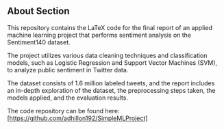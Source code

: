 ## About Section
This repository contains the LaTeX code for the final report of an applied machine learning project that performs sentiment analysis on the Sentiment140 dataset.

The project utilizes various data cleaning techniques and classification models, such as Logistic Regression and Support Vector Machines (SVM), to analyze public sentiment in Twitter data.

The dataset consists of 1.6 million labeled tweets, and the report includes an in-depth exploration of the dataset, the preprocessing steps taken, the models applied, and the evaluation results.

The code repository can be found here: [https://github.com/adhillon192/SimpleMLProject]
